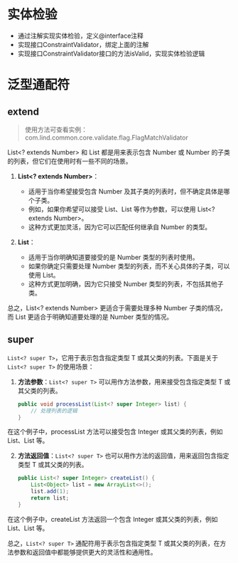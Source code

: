 # 实体检验
* 通过注解实现实体检验，定义@interface注释
* 实现接口ConstraintValidator，绑定上面的注解
* 实现接口ConstraintValidator接口的方法isValid，实现实体检验逻辑

# 泛型通配符
## extend
> 使用方法可查看实例：com.lind.common.core.validate.flag.FlagMatchValidator

List<? extends Number> 和 List<Number> 都是用来表示包含 Number 或 Number 的子类的列表，但它们在使用时有一些不同的场景。

1. **List<? extends Number>**：
    - 适用于当你希望接受包含 Number 及其子类的列表时，但不确定具体是哪个子类。
    - 例如，如果你希望可以接受 List<Integer>、List<Long> 等作为参数，可以使用 List<? extends Number>。
    - 这种方式更加灵活，因为它可以匹配任何继承自 Number 的类型。

2. **List<Number>**：
    - 适用于当你明确知道要接受的是 Number 类型的列表时使用。
    - 如果你确定只需要处理 Number 类型的列表，而不关心具体的子类，可以使用 List<Number>。
    - 这种方式更加明确，因为它只接受 Number 类型的列表，不包括其他子类。

总之，List<? extends Number> 更适合于需要处理多种 Number 子类的情况，而 List<Number> 更适合于明确知道要处理的是 Number 类型的情况。

## super
`List<? super T>`，它用于表示包含指定类型 T 或其父类的列表。下面是关于 `List<? super T>` 的使用场景：

1. **方法参数**：`List<? super T>` 可以用作方法参数，用来接受包含指定类型 T 或其父类的列表。

   ```java
   public void processList(List<? super Integer> list) {
       // 处理列表的逻辑
   }
   ```
在这个例子中，processList 方法可以接受包含 Integer 或其父类的列表，例如 List<Integer>、List<Number> 等。

2. **方法返回值**：`List<? super T>` 也可以用作方法的返回值，用来返回包含指定类型 T 或其父类的列表。

   ```java
   public List<? super Integer> createList() {
       List<Object> list = new ArrayList<>();
       list.add(1);
       return list;
   }
   ```
在这个例子中，createList 方法返回一个包含 Integer 或其父类的列表，例如 List<Integer>、List<Number> 等。

总之，`List<? super T>` 通配符用于表示包含指定类型 T 或其父类的列表，在方法参数和返回值中都能够提供更大的灵活性和通用性。
